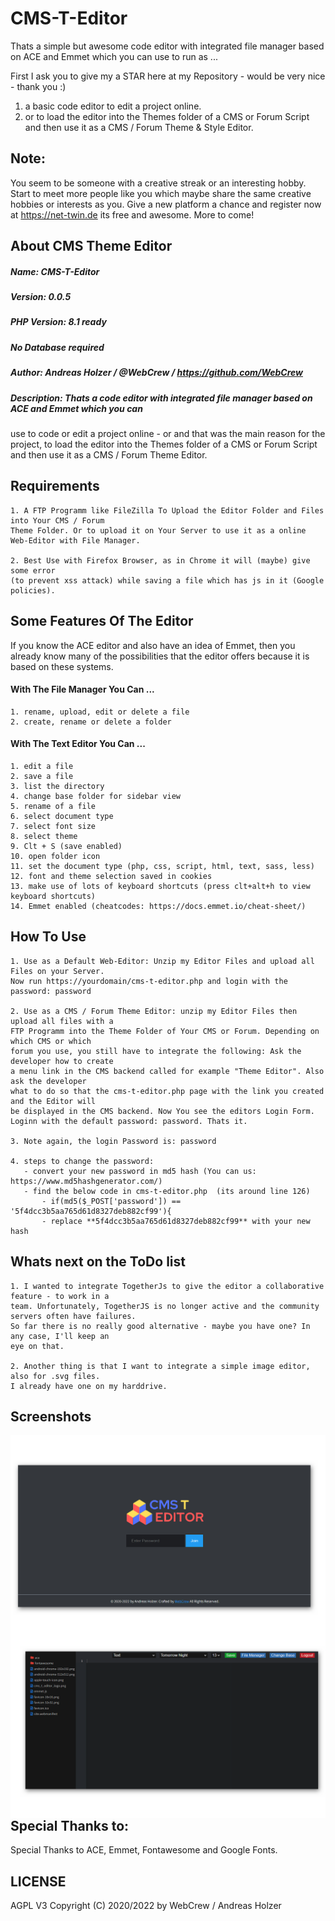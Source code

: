 # CMS-T-Editor


Thats a simple but awesome code editor with integrated file manager based on ACE and Emmet which you can use to run as ...

First I ask you to give my a STAR here at my Repository - would be very nice - thank you :)

1. a basic code editor to edit a project online. 
2. or to load the editor into the Themes folder of a CMS or Forum Script and then use it as a CMS / Forum 
Theme & Style Editor.



## Note:

You seem to be someone with a creative streak or an interesting hobby. Start to meet more people like you 
which maybe share the same creative hobbies or interests as you. Give a new platform a chance and register 
now at https://net-twin.de its free and awesome. More to come!


## About CMS Theme Editor
##### Name: CMS-T-Editor
##### Version: 0.0.5
##### PHP Version: 8.1 ready
##### No Database required
##### Author:  Andreas Holzer / @WebCrew / https://github.com/WebCrew
##### Description: Thats a code editor with integrated file manager based on ACE and Emmet which you can 
use to code or edit a project online - or and that was the main reason for the project, to load the editor 
into the Themes folder of a CMS or Forum Script and then use it as a CMS / Forum Theme Editor.



## Requirements

	1. A FTP Programm like FileZilla To Upload the Editor Folder and Files into Your CMS / Forum 
	Theme Folder. Or to upload it on Your Server to use it as a online Web-Editor with File Manager.
	
	2. Best Use with Firefox Browser, as in Chrome it will (maybe) give some error 
	(to prevent xss attack) while saving a file which has js in it (Google policies).



## Some Features Of The Editor

If you know the ACE editor and also have an idea of Emmet, then you already know many of the 
possibilities that the editor offers because it is based on these systems. 



#### With The File Manager You Can ...

	1. rename, upload, edit or delete a file
	2. create, rename or delete a folder



#### With The Text Editor You Can ...

	1. edit a file
	2. save a file
	3. list the directory
	4. change base folder for sidebar view
	5. rename of a file
	6. select document type
	7. select font size
	8. select theme
	9. Clt + S (save enabled)
	10. open folder icon
	11. set the document type (php, css, script, html, text, sass, less)
	12. font and theme selection saved in cookies
	13. make use of lots of keyboard shortcuts (press clt+alt+h to view keyboard shortcuts)
	14. Emmet enabled (cheatcodes: https://docs.emmet.io/cheat-sheet/)



## How To Use

	1. Use as a Default Web-Editor: Unzip my Editor Files and upload all Files on your Server. 
	Now run https://yourdomain/cms-t-editor.php and login with the password: password
	
	2. Use as a CMS / Forum Theme Editor: unzip my Editor Files then upload all files with a 
	FTP Programm into the Theme Folder of Your CMS or Forum. Depending on which CMS or which 
	forum you use, you still have to integrate the following: Ask the developer how to create 
	a menu link in the CMS backend called for example "Theme Editor". Also ask the developer 
	what to do so that the cms-t-editor.php page with the link you created and the Editor will 
	be displayed in the CMS backend. Now You see the editors Login Form. 
	Loginn with the default password: password. Thats it.
	
	3. Note again, the login Password is: password
	
	4. steps to change the password:
	   - convert your new password in md5 hash (You can us: https://www.md5hashgenerator.com/)
	   - find the below code in cms-t-editor.php  (its around line 126)
           - if(md5($_POST['password']) == '5f4dcc3b5aa765d61d8327deb882cf99'){
           - replace **5f4dcc3b5aa765d61d8327deb882cf99** with your new hash


	   
## Whats next on the ToDo list

    1. I wanted to integrate TogetherJs to give the editor a collaborative feature - to work in a 
    team. Unfortunately, TogetherJS is no longer active and the community servers often have failures. 
    So far there is no really good alternative - maybe you have one? In any case, I'll keep an 
    eye on that.

    2. Another thing is that I want to integrate a simple image editor, also for .svg files. 
    I already have one on my harddrive.



## Screenshots

<a href="https://net-twin.de">
    <img src="https://github.com/WebCrew/All-purpose-CMS-theme-editor/blob/main/screens/login.png?raw=true" alt="Screenshot Login"
         title="Editor - Login View" align="left" />
</a>

<a href="https://net-twin.de">
    <img src="https://github.com/WebCrew/All-purpose-CMS-theme-editor/blob/main/screens/editor.png?raw=true" alt="Screenshot Editor"
         title="Editor View" align="left" />
</a>

***


## Special Thanks to:

Special Thanks to ACE, Emmet, Fontawesome and Google Fonts. 



## LICENSE

AGPL V3
Copyright (C) 2020/2022 by WebCrew / Andreas Holzer
